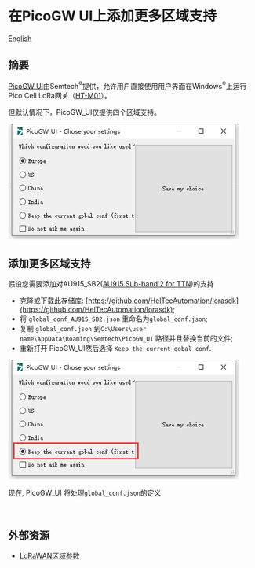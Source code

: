 # 在PicoGW UI上添加更多区域支持
[English](https://heltec-automation-docs.readthedocs.io/en/latest/gateway/ht-m01/add_region_on_picogw_ui.html)
## 摘要

[PicoGW UI](http://resource.heltec.cn/download/HT-M01/PicoGW_UI_Release_V1.0.3.4.zip)由Semtech<sup>®</sup>提供，允许用户直接使用用户界面在Windows<sup>®</sup>上运行Pico Cell LoRa网关（[HT-M01](https://heltec.org/project/ht-m01)）。

但默认情况下，PicoGW_UI仅提供四个区域支持。

![](img/add_region_on_picogw_ui/01.png)

## 添加更多区域支持

假设您需要添加对AU915_SB2([AU915 Sub-band 2 for TTN](https://heltec-automation-docs.readthedocs.io/en/latest/general/sub_band_usage.html))的支持

- 克隆或下载此存储库: [https://github.com/HelTecAutomation/lorasdk](https://github.com/HelTecAutomation/lorasdk);
-  将 `global_conf_AU915_SB2.json` 重命名为`global_conf.json`;
- 复制 `global_conf.json` 到`C:\Users\user name\AppData\Roaming\Semtech\PicoGW_UI` 路径并且替换当前的文件;
- 重新打开 PicoGW_UI然后选择 `Keep the current gobal conf`.

![](img/add_region_on_picogw_ui/02.png)

现在, PicoGW_UI 将处理`global_conf.json`的定义.

&nbsp;

## 外部资源

- [LoRaWAN区域参数](https://lora-alliance.org/sites/default/files/2018-04/lorawantm_regional_parameters_v1.1rb_-_final.pdf)
